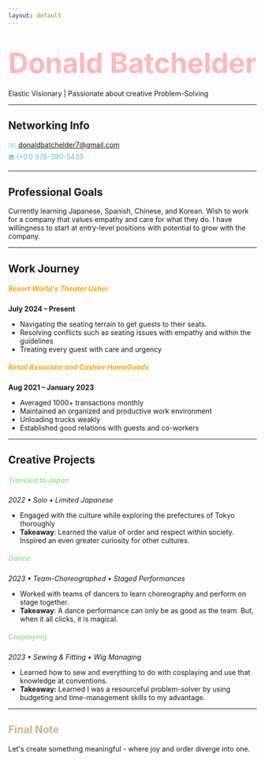 ```yaml
---
layout: default
---
```

# <span style="color: lightpink; font-size: 2em;">Donald Batchelder</span>  
Elastic Visionary | Passionate about creative Problem-Solving 

---
## Networking Info 
 <span style="color: #4ECDC4;">✉️ donaldbatchelder7@gmail.com</span>  
 <span style="color: #4ECDC4;">☎️ (+01) 978-390-5439</span>  

---
## Professional Goals
Currently learning Japanese, Spanish, Chinese, and Korean. Wish to work for a company that values empathy and care for what they do. I have willingness to start at entry-level positions with potential to grow with the company.

---
## Work Journey  
##### <span style="color:orange;">Resort World's Theater Usher</span>
**July 2024 – Present**  
- Navigating the seating terrain to get guests to their seats.
- Resolving conflicts such as seating issues with empathy and within the guidelines
- Treating every guest with care and urgency
 
##### <span style="color:orange;">Retail Associate and Cashier HomeGoods</span>
**Aug 2021 – January 2023**  
- Averaged 1000+ transactions monthly 
- Maintained an organized and productive work environment 
- Unloading trucks weakly
- Established good relations with guests and co-workers

---
## Creative Projects
##### <span style="color:lightgreen;">Traveled to Japan</span>  
*2022 • Solo • Limited Japanese*  
- Engaged with the culture while exploring the prefectures of Tokyo thoroughly
- **Takeaway**: Learned the value of order and respect within society. Inspired an even greater curiosity for other cultures.

##### <span style="color:lightgreen;">Dance</span> 
*2023 • Team-Choreographed • Staged Performances*  
- Worked with teams of dancers to learn choreography and perform on stage together.
- **Takeaway**: A dance performance can only be as good as the team. But, when it all clicks, it is magical.
  
##### <span style="color:lightgreen;">Cosplaying</span>
*2023 • Sewing & Fitting • Wig Managing* 
- Learned how to sew and everything to do with cosplaying and use that knowledge at conventions.
- **Takeaway:** Learned I was a resourceful problem-solver by using budgeting and time-management skills to my advantage.
---
## <span style="color: tan;">Final Note</span>  
 Let's create something meaningful - where joy and order diverge into one.
